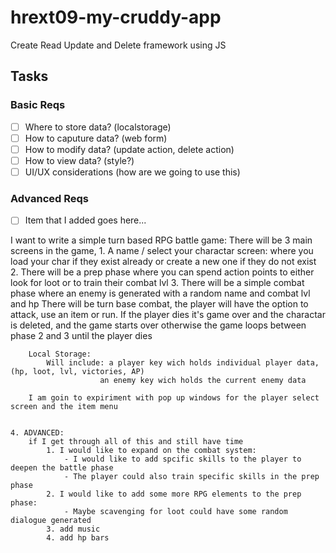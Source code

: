 # hrext09-my-cruddy-app
Create Read Update and Delete framework using JS

 ## Tasks

 ### Basic Reqs
- [ ] Where to store data? (localstorage)
- [ ] How to caputure data? (web form)
- [ ] How to modify data? (update action, delete action)
- [ ] How to view data? (style?)
- [ ] UI/UX considerations (how are we going to use this)

 ### Advanced Reqs
- [ ] Item that I added goes here...



I want to write a simple turn based RPG battle game:
There will be 3 main screens in the game, 
	1. A name / select your charactar screen: where you load your char if they exist already
		or create a new one if they do not exist
	2. There will be a prep phase where you can spend action points to either look for loot
		or to train their combat lvl
	3. There will be a simple combat phase where an enemy is generated with a random name 
		and combat lvl and hp
		There will be turn base combat, the player will have the option to attack, use an item
		or run.
		If the player dies it's game over and the charactar is deleted, and the game starts over
		otherwise the game loops between phase 2 and 3 until the player dies


		Local Storage:
			Will include: a player key wich holds individual player data, (hp, loot, lvl, victories, AP)
						an enemy key wich holds the current enemy data

		I am goin to expiriment with pop up windows for the player select screen and the item menu


	4. ADVANCED: 
		if I get through all of this and still have time 
			1. I would like to expand on the combat system:
				- I would like to add spcific skills to the player to deepen the battle phase
				- The player could also train specific skills in the prep phase
			2. I would like to add some more RPG elements to the prep phase:
				- Maybe scavenging for loot could have some random dialogue generated
			3. add music
			4. add hp bars



